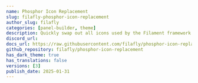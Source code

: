 ```yaml
---
name: Phosphor Icon Replacement
slug: filafly-phosphor-icon-replacement
author_slug: filafly
categories: [panel-builder, theme]
description: Quickly swap out all icons used by the Filament framework with Phosphor icons.
discord_url: 
docs_url: https://raw.githubusercontent.com/filafly/phosphor-icon-replacement/refs/heads/main/README.md
github_repository: filafly/phosphor-icon-replacement
has_dark_theme: true
has_translations: false
versions: [3]
publish_date: 2025-01-31
---
```

